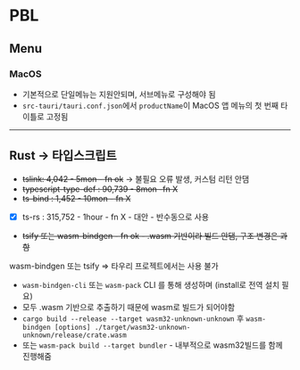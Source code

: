 # PBL

## Menu

### MacOS

- 기본적으로 단일메뉴는 지원안되며, 서브메뉴로 구성해야 됨
- `src-tauri/tauri.conf.json`에서 `productName`이 MacOS 앱 메뉴의 첫 번째 타이틀로 고정됨

---

## Rust -> 타입스크립트

- ~~tslink: 4,042 - 5mon - fn ok~~
  -> 불필요 오류 발생, 커스텀 리턴 안댐
- ~~typescript-type-def : 90,739 - 8mon -fn X~~
- ~~ts-bind : 1,452 - 10mon - fn X~~
- [x] ts-rs : 315,752 - 1hour - fn X - 대안 - 반수동으로 사용
- ~~tsify 또는 wasm-bindgen - fn ok - .wasm 기반이라 빌드 안댐, 구조 변경은 과함~~

wasm-bindgen 또는 tsify => 타우리 프로젝트에서는 사용 불가

- `wasm-bindgen-cli` 또는 `wasm-pack` CLI 를 통해 생성하며 (install로 전역 설치 필요)
- 모두 .wasm 기반으로 추출하기 때문에 wasm로 빌드가 되어야함
- `cargo build --release --target wasm32-unknown-unknown` 후 `wasm-bindgen [options] ./target/wasm32-unknown-unknown/release/crate.wasm`
- 또는 `wasm-pack build --target bundler` - 내부적으로 wasm32빌드를 함께 진행해줌
